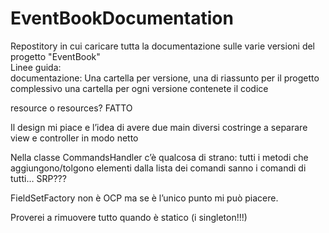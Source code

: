 # EventBookDocumentation
Repostitory in cui caricare tutta la documentazione sulle varie versioni del progetto "EventBook"<br>
Linee guida:<br>
  documentazione: Una cartella per versione, una di riassunto per il progetto complessivo
  una cartella per ogni versione contenete il codice


resource o resources? FATTO

Il design mi piace e l’idea di avere due main diversi costringe a separare view e controller in modo netto

Nella classe CommandsHandler c’è qualcosa di strano: tutti i metodi che aggiungono/tolgono elementi dalla lista dei comandi sanno i comandi di tutti… SRP???

FieldSetFactory non è OCP ma se è l’unico punto mi può piacere.

Proverei a rimuovere tutto quando è statico (i singleton!!!)
